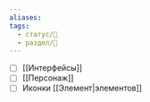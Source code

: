 ```yaml
---
aliases: 
tags:
  - статус/🌱
  - раздел/💅
---
```


- [ ] [[Интерфейсы]]
- [ ] [[Персонаж]]
- [ ] Иконки [[Элемент|элементов]]